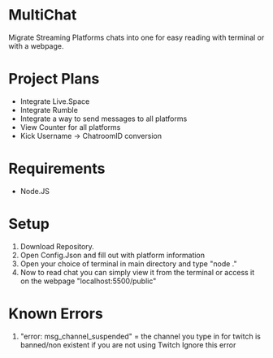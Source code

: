 # MultiChat
Migrate Streaming Platforms chats into one for easy reading with terminal or with a webpage.


# Project Plans

- Integrate Live.Space
- Integrate Rumble
- Integrate a way to send messages to all platforms
- View Counter for all platforms
- Kick Username -> ChatroomID conversion 

# Requirements

- Node.JS

# Setup

1. Download Repository.
2. Open Config.Json and fill out with platform information
3. Open your choice of terminal in main directory and type "node ."
4. Now to read chat you can simply view it from the terminal or access it on the webpage "localhost:5500/public"

# Known Errors

1. "error: msg_channel_suspended" = the channel you type in for twitch is banned/non existent if you are not using Twitch Ignore this error
